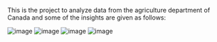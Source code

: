 This is the project to analyze data from the agriculture department of Canada and some of the insights are given as follows:



![image](https://github.com/sivakumarmanoharan/A-Data-informed-Evalution-for-crop-suitability-using-Data-Analystics-and-ML/assets/42244366/7f5dd4e2-6904-452f-9248-ca169efc27d3)
![image](https://github.com/sivakumarmanoharan/A-Data-informed-Evalution-for-crop-suitability-using-Data-Analystics-and-ML/assets/42244366/b40e865c-8e55-4a7e-8016-c719297aa316)
![image](https://github.com/sivakumarmanoharan/A-Data-informed-Evalution-for-crop-suitability-using-Data-Analystics-and-ML/assets/42244366/c38e89c4-1014-405f-9c21-8ec558ac5a01)
![image](https://github.com/sivakumarmanoharan/A-Data-informed-Evalution-for-crop-suitability-using-Data-Analystics-and-ML/assets/42244366/e485912f-d83c-48da-b70b-5edf5898f3f3)

